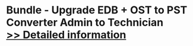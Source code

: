 # Bundle - Upgrade EDB + OST to PST Converter Admin to Technician<br />[>> Detailed information](https://secure.element5.com/esales/product.html?productid=300598327&affiliateid=200057808)